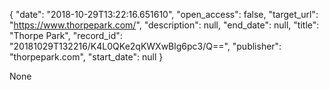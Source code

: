 {
  "date": "2018-10-29T13:22:16.651610", 
  "open_access": false, 
  "target_url": "https://www.thorpepark.com/", 
  "description": null, 
  "end_date": null, 
  "title": "Thorpe Park", 
  "record_id": "20181029T132216/K4L0QKe2qKWXwBlg6pc3/Q==", 
  "publisher": "thorpepark.com", 
  "start_date": null
}

None